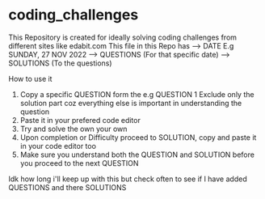 # coding_challenges
This Repository is created for ideally solving coding challenges from different sites like edabit.com
This file in this Repo has 
  --> DATE  E.g SUNDAY, 27  NOV 2022
  --> QUESTIONS (For that specific date) 
  --> SOLUTIONS (To the questions)
  
How to use it
  1. Copy a specific QUESTION form the e.g QUESTION 1
      Exclude only the solution part coz everything else is important in understanding the question
  2. Paste it in your prefered code editor
  3. Try and solve the own your own
  4. Upon completion or Difficulty proceed to SOLUTION, copy and paste it in your code editor too
  5. Make sure you understand both the QUESTION and SOLUTION before you proceed to the next QUESTION
  

Idk how long i'll keep up with this but check often to see if I have added QUESTIONS and there SOLUTIONS
